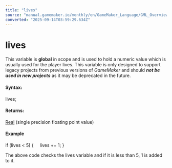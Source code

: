 ```yaml
---
title: "lives"
source: "manual.gamemaker.io/monthly/en/GameMaker_Language/GML_Overview/Variables/Builtin_Global_Variables/lives.htm"
converted: "2025-09-14T03:59:29.634Z"
---
```


# lives

This variable is **global** in scope and is used to hold a numeric value which is usually used for the player lives. This variable is only designed to support legacy projects from previous versions of _GameMaker_ and should **_not be used in new projects_** as it may be deprecated in the future.

#### Syntax:

lives;

#### Returns:

[Real](../../Data_Types.md) (single precision floating point value)

#### Example

if (lives < 5)
{
    lives += 1;
}

The above code checks the lives variable and if it is less than 5, 1 is added to it.